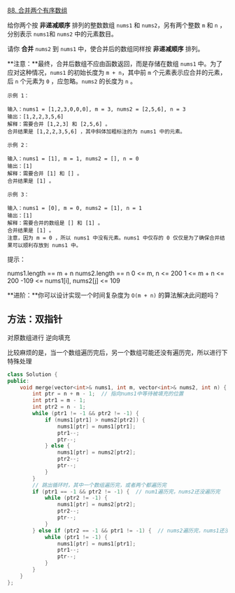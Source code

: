 [88. 合并两个有序数组](https://leetcode-cn.com/problems/merge-sorted-array/)

给你两个按 **非递减顺序** 排列的整数数组 `nums1` 和 `nums2`，另有两个整数 `m` 和 `n` ，分别表示 `nums1`和 `nums2` 中的元素数目。

请你 **合并** `nums2` 到 `nums1` 中，使合并后的数组同样按 **非递减顺序** 排列。

**注意：**最终，合并后数组不应由函数返回，而是存储在数组 `nums1` 中。为了应对这种情况，`nums1` 的初始长度为 `m + n`，其中前 `m` 个元素表示应合并的元素，后 `n` 个元素为 `0` ，应忽略。`nums2` 的长度为 `n` 。

```
示例 1：

输入：nums1 = [1,2,3,0,0,0], m = 3, nums2 = [2,5,6], n = 3
输出：[1,2,2,3,5,6]
解释：需要合并 [1,2,3] 和 [2,5,6] 。
合并结果是 [1,2,2,3,5,6] ，其中斜体加粗标注的为 nums1 中的元素。

示例 2：

输入：nums1 = [1], m = 1, nums2 = [], n = 0
输出：[1]
解释：需要合并 [1] 和 [] 。
合并结果是 [1] 。

示例 3：

输入：nums1 = [0], m = 0, nums2 = [1], n = 1
输出：[1]
解释：需要合并的数组是 [] 和 [1] 。
合并结果是 [1] 。
注意，因为 m = 0 ，所以 nums1 中没有元素。nums1 中仅存的 0 仅仅是为了确保合并结果可以顺利存放到 nums1 中。
```

提示：

nums1.length == m + n
nums2.length == n
0 <= m, n <= 200
1 <= m + n <= 200
-109 <= nums1[i], nums2[j] <= 109

**进阶：**你可以设计实现一个时间复杂度为 `O(m + n)` 的算法解决此问题吗？



## 方法：双指针

对原数组进行 逆向填充

比较麻烦的是，当一个数组遍历完后，另一个数组可能还没有遍历完，所以进行下特殊处理

```cpp
class Solution {
public:
    void merge(vector<int>& nums1, int m, vector<int>& nums2, int n) {
        int ptr = n + m - 1;  // 指向nums1中等待被填充的位置
        int ptr1 = m - 1;
        int ptr2 = n - 1;
        while (ptr1 != -1 && ptr2 != -1) {
            if (nums1[ptr1] > nums2[ptr2]) {
                nums1[ptr] = nums1[ptr1];
                ptr1--;
                ptr--;
            } else {
                nums1[ptr] = nums2[ptr2];
                ptr2--;
                ptr--;
            }
        }
        // 跳出循环时，其中一个数组遍历完，或者两个都遍历完
        if (ptr1 == -1 && ptr2 != -1) {  // num1遍历完，nums2还没遍历完
            while (ptr2 != -1) {
                nums1[ptr] = nums2[ptr2];
                ptr2--;
                ptr--;
            }
        } else if (ptr2 == -1 && ptr1 != -1) {  // nums2遍历完，nums1还没遍历完
            while (ptr1 != -1) {
                nums1[ptr] = nums1[ptr1];
                ptr1--;
                ptr--;
            }
        }
    }
};
```


